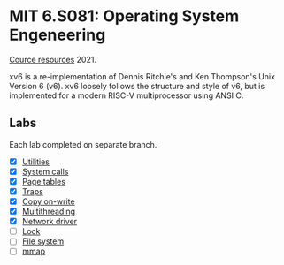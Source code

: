 # MIT 6.S081: Operating System Engeneering
[Cource resources](https://pdos.csail.mit.edu/6.S081/2021/schedule.html "Cource resources") 2021.
<br />

xv6 is a re-implementation of Dennis Ritchie's and Ken Thompson's Unix
Version 6 (v6).  xv6 loosely follows the structure and style of v6,
but is implemented for a modern RISC-V multiprocessor using ANSI C.

## Labs
Each lab completed on separate branch.
- [x] [Utilities](https://pdos.csail.mit.edu/6.S081/2021/labs/util.html "Utilities")
- [x] [System calls](https://pdos.csail.mit.edu/6.S081/2021/labs/syscall.html "System calls")
- [x] [Page tables](https://pdos.csail.mit.edu/6.S081/2021/labs/pgtbl.html "Page tables")
- [x] [Traps](https://pdos.csail.mit.edu/6.S081/2021/labs/traps.html "Traps")
- [x] [Copy on-write](https://pdos.csail.mit.edu/6.S081/2021/labs/cow.html "Copy on-write")
- [x] [Multithreading](https://pdos.csail.mit.edu/6.S081/2021/labs/thread.html "Multithreading")
- [x] [Network driver](https://pdos.csail.mit.edu/6.S081/2021/labs/net.html "Network driver")
- [ ] [Lock](https://pdos.csail.mit.edu/6.S081/2021/labs/lock.html "Lock")
- [ ] [File system](https://pdos.csail.mit.edu/6.S081/2021/labs/fs.html "File system")
- [ ] [mmap](https://pdos.csail.mit.edu/6.S081/2021/labs/mmap.html "mmap")
